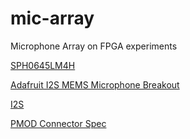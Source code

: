 # mic-array
Microphone Array on FPGA experiments

[SPH0645LM4H](http://www.knowles.com/kor/content/download/5988/105771/version/4/file/SPH0645LM4H-BRevB.PDF)

[Adafruit I2S MEMS Microphone Breakout](https://learn.adafruit.com/adafruit-i2s-mems-microphone-breakout)

[I2S](https://www.sparkfun.com/datasheets/BreakoutBoards/I2SBUS.pdf)

[PMOD Connector Spec](https://www.digilentinc.com/Pmods/Digilent-Pmod_%20Interface_Specification.pdf)
